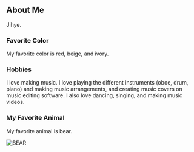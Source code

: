 ## About Me

Jihye. 

### Favorite Color

My favorite color is red, beige, and ivory. 

### Hobbies

I love making music. I love playing the different instruments (oboe, drum, piano) and making music arrangements, and creating music covers on music editing software. I also love dancing, singing, and making music videos. 

### My Favorite Animal

My favorite animal is bear.  



![BEAR](https://i.pinimg.com/originals/53/f6/ab/53f6ab1a51f1175a377047f8843ae043.jpg)
